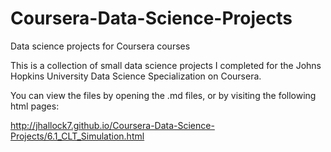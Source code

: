 # Coursera-Data-Science-Projects
Data science projects for Coursera courses

This is a collection of small data science projects I completed for the
Johns Hopkins University Data Science Specialization on Coursera.

You can view the files by opening the .md files, or by visiting the following html pages:

http://jhallock7.github.io/Coursera-Data-Science-Projects/6.1_CLT_Simulation.html
